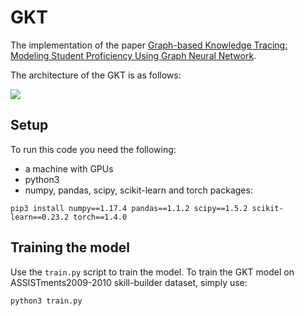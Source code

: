 # GKT
The implementation of the paper [Graph-based Knowledge Tracing: Modeling Student Proficiency Using Graph Neural Network](https://dl.acm.org/doi/10.1145/3350546.3352513).

The architecture of the GKT is as follows:

![](gkt_architecture.png)

## Setup

To run this code you need the following:

- a machine with GPUs
- python3
- numpy, pandas, scipy, scikit-learn and torch packages:
```
pip3 install numpy==1.17.4 pandas==1.1.2 scipy==1.5.2 scikit-learn==0.23.2 torch==1.4.0
```

## Training the model

Use the `train.py` script to train the model. To train the GKT model on ASSISTments2009-2010 skill-builder dataset, simply use:

```
python3 train.py
```
